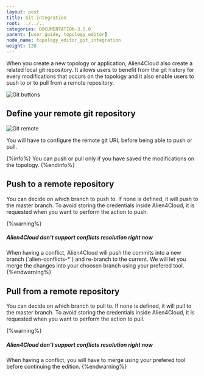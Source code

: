 ```yaml
---
layout: post
title: Git integration
root: ../../..
categories: DOCUMENTATION-3.5.0
parent: [user_guide, topology_editor]
node_name: topology_editor_git_integration
weight: 120
---
```


When you create a new topology or application, Alien4Cloud also create a related local git repository.
It allows users to benefit from the git history for every modifications that occurs on the topology and it also enable users to push to or to pull from a remote repository.

![Git buttons](../../images/3.4.0/user_guide/topology_editor/git_buttons.png)<br>

## Define your remote git repository

![Git remote](../../images/3.4.0/user_guide/topology_editor/git_config.png)<br>

You will have to configure the remote git URL before being able to push or pull.

{%info%}
You can push or pull only if you have saved the modifications on the topology.
{%endinfo%}

## Push to a remote repository

You can decide on which branch to push to. If none is defined, it will push to the master branch.
To avoid storing the credentials inside Alien4Cloud, it is requested when you want to perform the action to push.

{%warning%}
<h5>Alien4Cloud don't support conflicts resolution right now</h5>
When having a conflict, Alien4Cloud will push the commits into a new branch (`alien-conflicts-*`) and re-branch to the current.
We will let you merge the changes into your choosen branch using your prefered tool.
{%endwarning%}

## Pull from a remote repository

You can decide on which branch to pull to. If none is defined, it will pull to the master branch.
To avoid storing the credentials inside Alien4Cloud, it is requested when you want to perform the action to pull.

{%warning%}
<h5>Alien4Cloud don't support conflicts resolution right now</h5>
When having a conflict, you will have to merge using your prefered tool before continuing the edition.
{%endwarning%}
